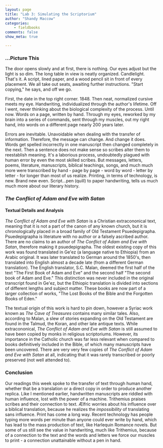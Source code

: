 ```yaml
---
layout: page  
title: "Lab 3: Simulating the Scriptorium"  
author: "Shandy Maccow"  
categories:  
    - fieldbooks
comments: false  
show_meta: true

---
```



### ...Picture This

The door opens slowly and at first, there is nothing. Our eyes adjust but the light is so dim. The long table in view is neatly organized. Candlelight. That's it. A script, lined paper, and a wood pencil sit in front of every placement. We all take out seats, awaiting further instructions. "Start copying," he says, and off we go. 

First, the date in the top right corner. 1848. Then neat, normalized cursive meets my eye. Handwriting, individualized through the author's lifetime. Off I went, never thinking about the biological complexity of the process. Until now. Words on a page, written by hand. Through my eyes, reworked by my brain into a series of commands, sent through my muscles, out my right hand, into words on a different page nearly 200 years later. 

Errors are inevitable. Unavoidable when dealing with the transfer of information. Therefore, the message can change. And change it does. Words get spelled incorrectly in one manuscript then changed completely in the next. Then a sentence does not make sense so scribes alter them to reestablish meaning. It's a laborious process, undoubtedly plagued with human error by even the most skilled scribes. But messages, letters, poems, literature, manuscripts, biblical teachings, songs, and much much more were transcribed by hand - page by page - word by word - letter by letter - for longer than most of us realize. Printing, in terms of technology, is new. Brand new even. Script...pen (quill) to paper handwriting, tells us much much more about our literary history. 


### *The Conflict of Adam and Eve with Satan*

#### Textual Details  and Analysis

 *The Conflict of Adam and Eve with Satan* is a Christian extracononical text, meaning that it is not a part of the canon of any known church, but it is chronologically placed in a broad family of Old Testament Psuedepigrapha. Psuedepigrapha is literature with no author or a falsely ascribed author. There are no claims to an author of *The Conflict of Adam and Eve with Satan*, therefore making it psuedepigrapha. The oldest existing copy of this work was found translated in Ge'ez (a language native to Ethiopia) from an Arabic original. It was later translated to German around the 1850's, then translated into English almost a decade late (from a different German translation). The English translator, S.C. Malan, deemed the first half of the text "The First Book of Adam and Eve" and the second half "The second book of Adam and Eve." This distinction was never included in the original transcript found in Ge'ez, but the Ethiopic translation is divided into sections of different lengths and subject matter. These books are now part of a larger collection of works, "The Lost Books of the Bible and the Forgotten Books of Eden."

The textual origin of this work is hard to pin down, however a Syriac work known as *The Cave of Treasures* contains many similar tales. Also, according to Malan, a slew of stories expanding on the Old Testament are found in the Talmud, the Koran, and other late antique texts. While extracononical, *The Conflict of Adam and Eve with Satan* is still assumed to have been copied by monks in religious scriptoriums. However, its importance in the Catholic church was far less relevant when compared to books definitively included in the Bible, of which many manuscripts have been uncovered. There are very very few copies of *The Conflict of Adam and Eve with Satan* at all, indicating that it was rarely transcribed or poorly preserved (not well attended to).

### Conclusion

Our readings this week spoke to the transfer of text through human hand, whether that be a translation or a direct copy in order to produce another replica. Like I mentioned earlier, handwritten manuscripts are riddled with human influence, lost with the power of a machine. Trithemius praises scribes and their connection to text. Ælfric worries about his influence over a biblical translation, because he realizes the *impossibility* of translating sans influence. Print has come a long way. Recent technology has people typing more words per minute than anyone could ever write by hand, which has lead to the mass production of text, like Harlequin Romance novels. But some of us still see the value in handwriting, much like Trithemius, because of a connection to the text and the words and letters we force our muscles to print - a connection unattainable without a pen in hand. 


